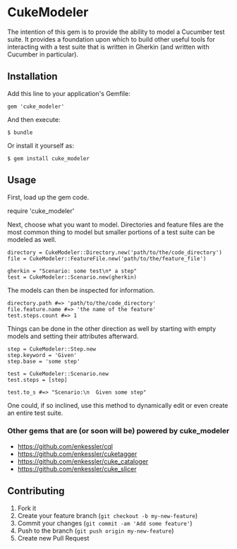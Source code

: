 # CukeModeler

The intention of this gem is to provide the ability to model a Cucumber test
suite. It provides a foundation upon which to build other useful tools for
interacting with a test suite that is written in Gherkin (and written with
Cucumber in particular).

## Installation

Add this line to your application's Gemfile:

    gem 'cuke_modeler'

And then execute:

    $ bundle

Or install it yourself as:

    $ gem install cuke_modeler

## Usage

First, load up the gem code.

  require 'cuke_modeler'

Next, choose what you want to model. Directories and feature files are the most
common thing to model but smaller portions of a test suite can be modeled as well.

    directory = CukeModeler::Directory.new('path/to/the/code_directory')
    file = CukeModeler::FeatureFile.new('path/to/the/feature_file')

    gherkin = "Scenario: some test\n* a step"
    test = CukeModeler::Scenario.new(gherkin)

The models can then be inspected for information.

    directory.path #=> 'path/to/the/code_directory'
    file.feature.name #=> 'the name of the feature'
    test.steps.count #=> 1


Things can be done in the other direction as well by starting with empty models
and setting their attributes afterward.

    step = CukeModeler::Step.new
    step.keyword = 'Given'
    step.base = 'some step'

    test = CukeModeler::Scenario.new
    test.steps = [step]

    test.to_s #=> "Scenario:\n  Given some step"

One could, if so inclined, use this method to dynamically edit or even create an
entire test suite.


### Other gems that are (or soon will be) powered by cuke_modeler

  * https://github.com/enkessler/cql
  * https://github.com/enkessler/cuketagger
  * https://github.com/enkessler/cuke_cataloger
  * https://github.com/enkessler/cuke_slicer

## Contributing

1. Fork it
2. Create your feature branch (`git checkout -b my-new-feature`)
3. Commit your changes (`git commit -am 'Add some feature'`)
4. Push to the branch (`git push origin my-new-feature`)
5. Create new Pull Request

